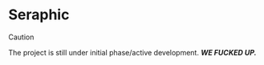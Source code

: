 # Seraphic

> [!Caution]  
>The project is still under initial phase/active development.
> ***WE FUCKED UP.***
